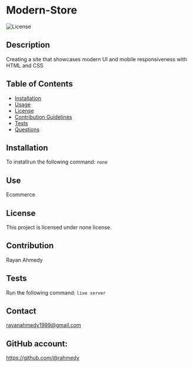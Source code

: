 # Modern-Store
      
    
![License](https://img.shields.io/badge/License-none-blue.svg)
## Description
Creating a site that showcases modern UI and mobile responsiveness with HTML and CSS
## Table of Contents
* [Installation](#installation)
* [Usage](#usage)
* [License](#license)
* [Contribution Guidelines](#contribution-guidelines)
* [Tests](#tests)
* [Questions](#questions)
## Installation
To installrun the following command:
``` none ```
## Use
Ecommerce
## License
This project is licensed under none license.
## Contribution 
Rayan Ahmedy
## Tests
Run the following command:
``` live server ```


## Contact 
rayanahmedy1999@gmail.com

## GitHub account: 
https://github.com/@rahmedy
